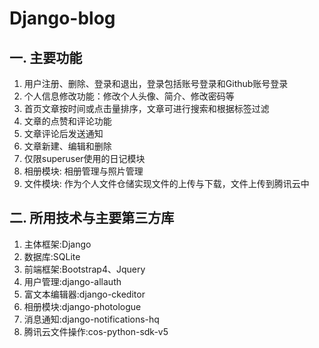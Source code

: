 # Django-blog
## 一. 主要功能  
1. 用户注册、删除、登录和退出，登录包括账号登录和Github账号登录  
2. 个人信息修改功能：修改个人头像、简介、修改密码等
3. 首页文章按时间或点击量排序，文章可进行搜索和根据标签过滤  
4. 文章的点赞和评论功能  
5. 文章评论后发送通知  
6. 文章新建、编辑和删除  
7. 仅限superuser使用的日记模块  
8. 相册模块: 相册管理与照片管理  
9. 文件模块: 作为个人文件仓储实现文件的上传与下载，文件上传到腾讯云中  
## 二. 所用技术与主要第三方库  
1. 主体框架:Django  
2. 数据库:SQLite  
3. 前端框架:Bootstrap4、Jquery  
4. 用户管理:django-allauth   
5. 富文本编辑器:django-ckeditor  
6. 相册模块:django-photologue  
7. 消息通知:django-notifications-hq  
8. 腾讯云文件操作:cos-python-sdk-v5  